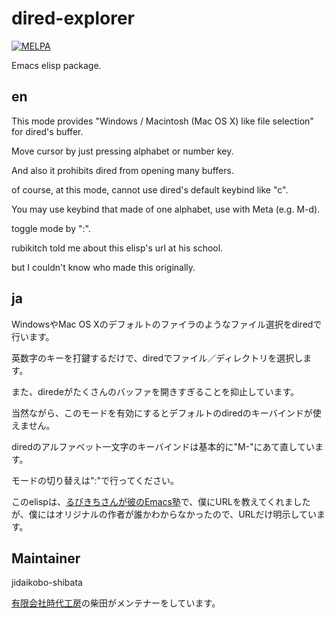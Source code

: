 # dired-explorer

[![MELPA](https://melpa.org/packages/dired-explorer-badge.svg)](https://melpa.org/#/dired-explorer)

Emacs elisp package.

## en

This mode provides "Windows / Macintosh (Mac OS X) like file selection" for dired's buffer.

Move cursor by just pressing alphabet or number key.

And also it prohibits dired from opening many buffers.

of course, at this mode, cannot use dired's default keybind like "c".

You may use keybind that made of one alphabet, use with Meta (e.g. M-d).

toggle mode by ":".

rubikitch told me about this elisp's url at his school.

but I couldn't know who made this originally.

## ja

WindowsやMac OS Xのデフォルトのファイラのようなファイル選択をdiredで行います。

英数字のキーを打鍵するだけで、diredでファイル／ディレクトリを選択します。

また、diredeがたくさんのバッファを開きすぎることを抑止しています。

当然ながら、このモードを有効にするとデフォルトのdiredのキーバインドが使えません。

diredのアルファベット一文字のキーバインドは基本的に"M-"にあて直しています。

モードの切り替えは":"で行ってください。

このelispは、[るびきちさんが彼のEmacs塾](http://www.mag2.com/m/0001373131.html)で、僕にURLを教えてくれましたが、僕にはオリジナルの作者が誰かわからなかったので、URLだけ明示しています。

## Maintainer

jidaikobo-shibata

[有限会社時代工房](http://www.jidaikobo.com)の柴田がメンテナーをしています。
